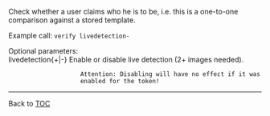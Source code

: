 Check whether a user claims who he is to be, i.e. this is a one-to-one
comparison against a stored template.

Example call: `verify livedetection-`

Optional parameters:  
   livedetection{+|-}   Enable or disable live detection (2+ images needed).

                        Attention: Disabling will have no effect if it was
                        enabled for the token!


---

Back to [TOC](./toc.md)